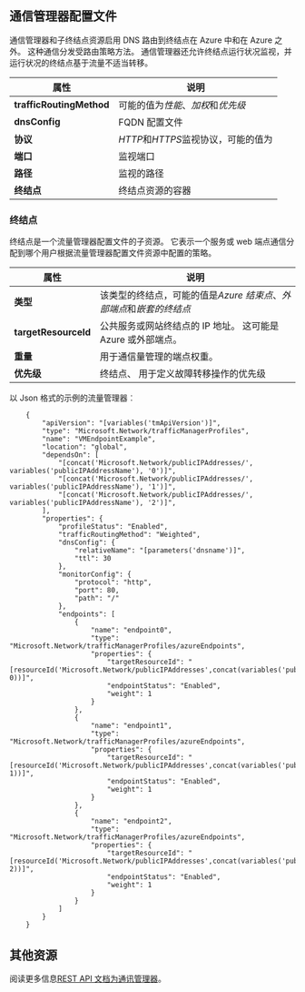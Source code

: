 ## <a name="traffic-manager-profile"></a>通信管理器配置文件

通信管理器和子终结点资源启用 DNS 路由到终结点在 Azure 中和在 Azure 之外。 这种通信分发受路由策略方法。 通信管理器还允许终结点运行状况监视，并运行状况的终结点基于流量不适当转移。 

| 属性 | 说明 |
|---|---|
|**trafficRoutingMethod**| 可能的值为*性能*、*加权*和*优先级* | 
| **dnsConfig** | FQDN 配置文件 | 
| **协议** | *HTTP*和*HTTPS*监视协议，可能的值为|
| **端口** | 监视端口 |  
| **路径** | 监视的路径 |
| **终结点** |  终结点资源的容器 | 

### <a name="endpoint"></a>终结点 

终结点是一个流量管理器配置文件的子资源。 它表示一个服务或 web 端点通信分配到哪个用户根据流量管理器配置文件资源中配置的策略。 

| 属性 | 说明 | 
|---|---| 
| **类型** |  该类型的终结点，可能的值是*Azure 结束点*、*外部端点*和*嵌套的终结点* | 
| **targetResourceId** |  公共服务或网站终结点的 IP 地址。 这可能是 Azure 或外部端点。 | 
| **重量** | 用于通信量管理的端点权重。 | 
| **优先级** | 终结点、 用于定义故障转移操作的优先级 |

以 Json 格式的示例的流量管理器︰ 


        {
            "apiVersion": "[variables('tmApiVersion')]",
            "type": "Microsoft.Network/trafficManagerProfiles",
            "name": "VMEndpointExample",
            "location": "global",
            "dependsOn": [
                "[concat('Microsoft.Network/publicIPAddresses/', variables('publicIPAddressName'), '0')]",
                "[concat('Microsoft.Network/publicIPAddresses/', variables('publicIPAddressName'), '1')]",
                "[concat('Microsoft.Network/publicIPAddresses/', variables('publicIPAddressName'), '2')]",
            ],
            "properties": {
                "profileStatus": "Enabled",
                "trafficRoutingMethod": "Weighted",
                "dnsConfig": {
                    "relativeName": "[parameters('dnsname')]",
                    "ttl": 30
                },
                "monitorConfig": {
                    "protocol": "http",
                    "port": 80,
                    "path": "/"
                },
                "endpoints": [
                    {
                        "name": "endpoint0",
                        "type": "Microsoft.Network/trafficManagerProfiles/azureEndpoints",
                        "properties": {
                            "targetResourceId": "[resourceId('Microsoft.Network/publicIPAddresses',concat(variables('publicIPAddressName'), 0))]",
                            "endpointStatus": "Enabled",
                            "weight": 1
                        }
                    },
                    {
                        "name": "endpoint1",
                        "type": "Microsoft.Network/trafficManagerProfiles/azureEndpoints",
                        "properties": {
                            "targetResourceId": "[resourceId('Microsoft.Network/publicIPAddresses',concat(variables('publicIPAddressName'), 1))]",
                            "endpointStatus": "Enabled",
                            "weight": 1
                        }
                    },
                    {
                        "name": "endpoint2",
                        "type": "Microsoft.Network/trafficManagerProfiles/azureEndpoints",
                        "properties": {
                            "targetResourceId": "[resourceId('Microsoft.Network/publicIPAddresses',concat(variables('publicIPAddressName'), 2))]",
                            "endpointStatus": "Enabled",
                            "weight": 1
                        }
                    }
                ]
            }
        }

 
## <a name="additional-resources"></a>其他资源

阅读更多信息[REST API 文档为通讯管理器](https://msdn.microsoft.com/library/azure/mt163664.aspx)。
